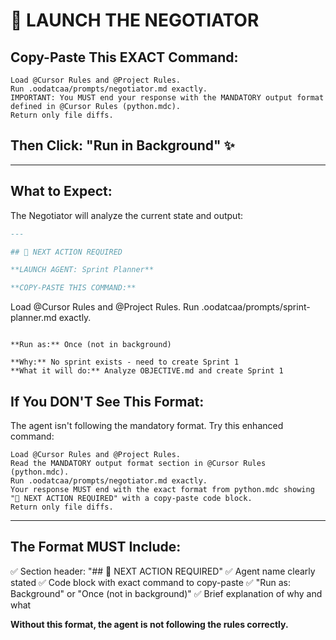 # 🚀 LAUNCH THE NEGOTIATOR

## Copy-Paste This EXACT Command:

```
Load @Cursor Rules and @Project Rules. 
Run .oodatcaa/prompts/negotiator.md exactly.
IMPORTANT: You MUST end your response with the MANDATORY output format defined in @Cursor Rules (python.mdc).
Return only file diffs.
```

## Then Click: "Run in Background" ✨

---

## What to Expect:

The Negotiator will analyze the current state and output:

```markdown
---

## 🎯 NEXT ACTION REQUIRED

**LAUNCH AGENT: Sprint Planner**

**COPY-PASTE THIS COMMAND:**
```
Load @Cursor Rules and @Project Rules. 
Run .oodatcaa/prompts/sprint-planner.md exactly.
```

**Run as:** Once (not in background)

**Why:** No sprint exists - need to create Sprint 1
**What it will do:** Analyze OBJECTIVE.md and create Sprint 1
```

## If You DON'T See This Format:

The agent isn't following the mandatory format. Try this enhanced command:

```
Load @Cursor Rules and @Project Rules.
Read the MANDATORY output format section in @Cursor Rules (python.mdc).
Run .oodatcaa/prompts/negotiator.md exactly.
Your response MUST end with the exact format from python.mdc showing "🎯 NEXT ACTION REQUIRED" with a copy-paste code block.
Return only file diffs.
```

---

## The Format MUST Include:

✅ Section header: "## 🎯 NEXT ACTION REQUIRED"
✅ Agent name clearly stated
✅ Code block with exact command to copy-paste
✅ "Run as: Background" or "Once (not in background)"
✅ Brief explanation of why and what

**Without this format, the agent is not following the rules correctly.**

